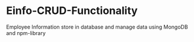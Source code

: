 # Einfo-CRUD-Functionality
Employee Information store in database and manage data using MongoDB and npm-library
